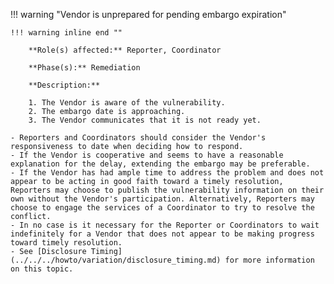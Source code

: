 <a name="08"></a>
!!! warning "Vendor is unprepared for pending embargo expiration"

    !!! warning inline end ""

        **Role(s) affected:** Reporter, Coordinator

        **Phase(s):** Remediation

        **Description:**

        1. The Vendor is aware of the vulnerability.
        2. The embargo date is approaching.
        3. The Vendor communicates that it is not ready yet.

    - Reporters and Coordinators should consider the Vendor's responsiveness to date when deciding how to respond.
    - If the Vendor is cooperative and seems to have a reasonable explanation for the delay, extending the embargo may be preferable.
    - If the Vendor has had ample time to address the problem and does not appear to be acting in good faith toward a timely resolution, Reporters may choose to publish the vulnerability information on their own without the Vendor's participation. Alternatively, Reporters may choose to engage the services of a Coordinator to try to resolve the conflict.
    - In no case is it necessary for the Reporter or Coordinators to wait indefinitely for a Vendor that does not appear to be making progress toward timely resolution.
    - See [Disclosure Timing](../../../howto/variation/disclosure_timing.md) for more information on this topic.
